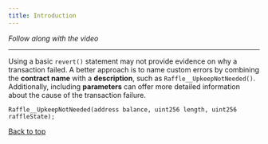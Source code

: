 ```yaml
---
title: Introduction
---
```


_Follow along with the video_

---

<a name="top"></a>

Using a basic `revert()` statement may not provide evidence on why a transaction failed. A better approach is to name custom errors by combining the **contract name** with a **description**, such as `Raffle__UpkeepNotNeeded()`. Additionally, including **parameters** can offer more detailed information about the cause of the transaction failure.

```
Raffle__UpkeepNotNeeded(address balance, uint256 length, uint256 raffleState);
```

[Back to top](#top)
